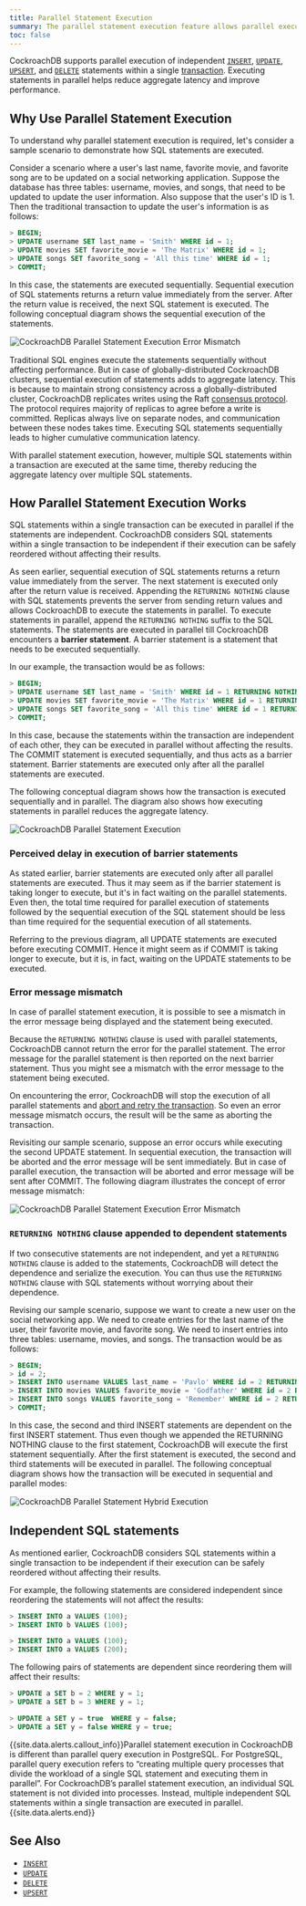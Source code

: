 ```yaml
---
title: Parallel Statement Execution
summary: The parallel statement execution feature allows parallel execution of multiple independent SQL statements within a transaction.
toc: false
---
```


CockroachDB supports parallel execution of independent [`INSERT`](insert.html), [`UPDATE`](update.html), [`UPSERT`](upsert.html), and [`DELETE`](delete.html) statements within a single [transaction](https://www.cockroachlabs.com/docs/dev/transactions.html). Executing statements in parallel helps reduce aggregate latency and improve performance. 

<div id="toc"></div>

## Why Use Parallel Statement Execution

To understand why parallel statement execution is required, let's consider a sample scenario to demonstrate how SQL statements are executed. 

Consider a scenario where a user's last name, favorite movie, and favorite song are to be updated on a social networking application. Suppose the database has three tables: username, movies, and songs, that need to be updated to update the user information. Also suppose that the user's ID is 1. Then the traditional transaction to update the user's information is as follows:

~~~ sql
> BEGIN;
> UPDATE username SET last_name = 'Smith' WHERE id = 1;
> UPDATE movies SET favorite_movie = 'The Matrix' WHERE id = 1;
> UPDATE songs SET favorite_song = 'All this time' WHERE id = 1;
> COMMIT;
~~~

In this case, the statements are executed sequentially. Sequential execution of SQL statements returns a return value immediately from the server. After the return value is received, the next SQL statement is executed. The following conceptual diagram shows the sequential execution of the statements.

<img src="{{ 'images/Sequential_Statement_Execution.png' | relative_url }}" alt="CockroachDB Parallel Statement Execution Error Mismatch" style="border:1px solid #eee;max-width:100%" />

Traditional SQL engines execute the statements sequentially without affecting performance. But in case of globally-distributed CockroachDB clusters, sequential execution of statements adds to aggregate latency. This is because to maintain strong consistency across a globally-distributed cluster, CockroachDB replicates writes using the Raft [consensus protocol](https://www.cockroachlabs.com/blog/consensus-made-thrive/). The protocol requires majority of replicas to agree before a write is committed. Replicas always live on separate nodes, and communication between these nodes takes time. Executing SQL statements sequentially leads to higher cumulative communication latency. 

With parallel statement execution, however, multiple SQL statements within a transaction are executed at the same time, thereby reducing the aggregate latency over multiple SQL statements. 

## How Parallel Statement Execution Works

SQL statements within a single transaction can be executed in parallel if the statements are independent. CockroachDB considers SQL statements within a single transaction to be independent if their execution can be safely reordered without affecting their results. 

As seen earlier, sequential execution of SQL statements returns a return value immediately from the server. The next statement is executed only after the return value is received. Appending the `RETURNING NOTHING` clause with SQL statements prevents the server from sending return values and allows CockroachDB to execute the statements in parallel. To execute statements in parallel, append the `RETURNING NOTHING` suffix to the SQL statements. The statements are executed in parallel till CockroachDB encounters a **barrier statement**. A barrier statement is a statement that needs to be executed sequentially.

In our example, the transaction would be as follows:

~~~ sql
> BEGIN;
> UPDATE username SET last_name = 'Smith' WHERE id = 1 RETURNING NOTHING;
> UPDATE movies SET favorite_movie = 'The Matrix' WHERE id = 1 RETURNING NOTHING;
> UPDATE songs SET favorite_song = 'All this time' WHERE id = 1 RETURNING NOTHING;
> COMMIT;
~~~

In this case, because the statements within the transaction are independent of each other, they can be executed in parallel without affecting the results. The COMMIT statement is executed sequentially, and thus acts as a barrier statement. Barrier statements are executed only after all the parallel statements are executed.

The following conceptual diagram shows how the transaction is executed sequentially and in parallel. The diagram also shows how executing statements in parallel reduces the aggregate latency.

<img src="{{ 'images/Parallel_Statement_Normal_Execution.png' | relative_url }}" alt="CockroachDB Parallel Statement Execution" style="border:1px solid #eee;max-width:100%" />

### Perceived delay in execution of barrier statements 

As stated earlier, barrier statements are executed only after all parallel statements are executed. Thus it may seem as if the barrier statement is taking longer to execute, but it's in fact waiting on the parallel statements. Even then, the total time required for parallel execution of statements followed by the sequential execution of the SQL statement should be less than time required for the sequential execution of all statements. 

Referring to the previous diagram, all UPDATE statements are executed before executing COMMIT. Hence it might seem as if COMMIT is taking longer to execute, but it is, in fact, waiting on the UPDATE statements to be executed.

### Error message mismatch

In case of parallel statement execution, it is possible to see a mismatch in the error message being displayed and the statement being executed. 

Because the `RETURNING NOTHING` clause is used with parallel statements, CockroachDB cannot return the error for the parallel statement. The error message for the parallel statement is then reported on the next barrier statement. Thus you might see a mismatch with the error message to the statement being executed. 

On encountering the error, CockroachDB will stop the execution of all parallel statements and [abort and retry the transaction](transactions.html#error-handling). So even an error message mismatch occurs, the result will be the same as aborting the transaction.

Revisiting our sample scenario, suppose an error occurs while executing the second UPDATE statement. In sequential execution, the transaction will be aborted and the error message will be sent immediately. But in case of parallel execution, the transaction will be aborted and error message will be sent after COMMIT. The following diagram illustrates the concept of error message mismatch:

<img src="{{ 'images/Parallel_Statement_Execution_Error_Mismatch.png' | relative_url }}" alt="CockroachDB Parallel Statement Execution Error Mismatch" style="border:1px solid #eee;max-width:100%" />

### `RETURNING NOTHING` clause appended to dependent statements

If two consecutive statements are not independent, and yet a `RETURNING NOTHING` clause is added to the statements, CockroachDB will detect the dependence and serialize the execution. You can thus use the `RETURNING NOTHING` clause with SQL statements without worrying about their dependence.

Revising our sample scenario, suppose we want to create a new user on the social networking app. We need to create entries for the last name of the user, their favorite movie, and favorite song. We need to insert entries into three tables: username, movies, and songs. The transaction would be as follows:

~~~ sql
> BEGIN;
> id = 2;
> INSERT INTO username VALUES last_name = 'Pavlo' WHERE id = 2 RETURNING NOTHING;
> INSERT INTO movies VALUES favorite_movie = 'Godfather' WHERE id = 2 RETURNING NOTHING;
> INSERT INTO songs VALUES favorite_song = 'Remember' WHERE id = 2 RETURNING NOTHING;
> COMMIT;
~~~

In this case, the second and third INSERT statements are dependent on the first INSERT statement. Thus even though we appended the RETURNING NOTHING clause to the first statement, CockroachDB will execute the first statement sequentially. After the first statement is executed, the second and third statements will be executed in parallel. The following conceptual diagram shows how the transaction will be executed in sequential and parallel modes:

<img src="{{ 'images/Parallel_Statement_Hybrid_Execution.png' | relative_url }}" alt="CockroachDB Parallel Statement Hybrid Execution" style="border:1px solid #eee;max-width:100%" />

## Independent SQL statements

As mentioned earlier, CockroachDB considers SQL statements within a single transaction to be independent if their execution can be safely reordered without affecting their results. 

For example, the following statements are considered independent since reordering the statements will not affect the results:

~~~ sql
> INSERT INTO a VALUES (100);
> INSERT INTO b VALUES (100);
~~~

~~~ sql
> INSERT INTO a VALUES (100);
> INSERT INTO a VALUES (200);
~~~

The following pairs of statements are dependent since reordering them will affect their results:

~~~ sql
> UPDATE a SET b = 2 WHERE y = 1;
> UPDATE a SET b = 3 WHERE y = 1;
~~~

~~~ sql
> UPDATE a SET y = true  WHERE y = false;
> UPDATE a SET y = false WHERE y = true;
~~~


{{site.data.alerts.callout_info}}Parallel statement execution in CockroachDB is different than parallel query execution in PostgreSQL. For PostgreSQL, parallel query execution refers to “creating multiple query processes that divide the workload of a single SQL statement and executing them in parallel”. For CockroachDB’s parallel statement execution, an individual SQL statement is not divided into processes. Instead, multiple independent SQL statements within a single transaction are executed in parallel.{{site.data.alerts.end}}

## See Also

- [`INSERT`](insert.html)
- [`UPDATE`](update.html)
- [`DELETE`](delete.html)
- [`UPSERT`](upsert.html)
